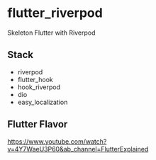 # flutter_riverpod

Skeleton Flutter with Riverpod

## Stack
  - riverpod
  - flutter_hook
  - hook_riverpod
  - dio
  - easy_localization


## Flutter Flavor
https://www.youtube.com/watch?v=4Y7WaeU3P60&ab_channel=FlutterExplained

